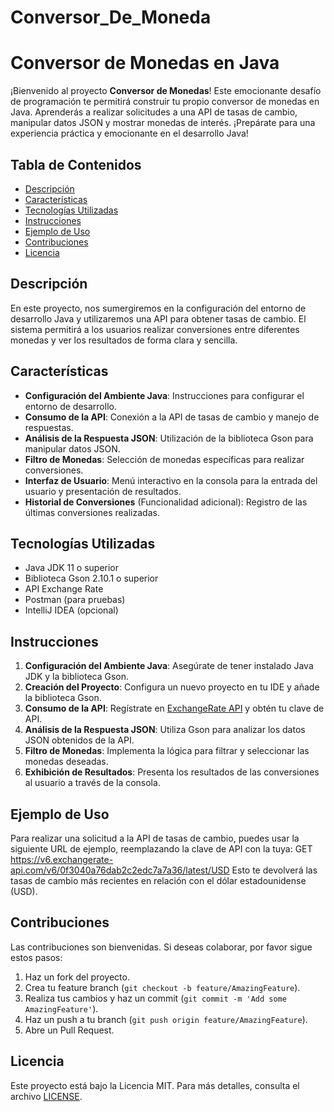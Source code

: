 # Conversor_De_Moneda
# Conversor de Monedas en Java

¡Bienvenido al proyecto **Conversor de Monedas**! Este emocionante desafío de programación te permitirá construir tu propio conversor de monedas en Java. Aprenderás a realizar solicitudes a una API de tasas de cambio, manipular datos JSON y mostrar monedas de interés. ¡Prepárate para una experiencia práctica y emocionante en el desarrollo Java!

## Tabla de Contenidos

- [Descripción](#descripción)
- [Características](#características)
- [Tecnologías Utilizadas](#tecnologías-utilizadas)
- [Instrucciones](#instrucciones)
- [Ejemplo de Uso](#ejemplo-de-uso)
- [Contribuciones](#contribuciones)
- [Licencia](#licencia)

## Descripción

En este proyecto, nos sumergiremos en la configuración del entorno de desarrollo Java y utilizaremos una API para obtener tasas de cambio. El sistema permitirá a los usuarios realizar conversiones entre diferentes monedas y ver los resultados de forma clara y sencilla.

## Características

- **Configuración del Ambiente Java**: Instrucciones para configurar el entorno de desarrollo.
- **Consumo de la API**: Conexión a la API de tasas de cambio y manejo de respuestas.
- **Análisis de la Respuesta JSON**: Utilización de la biblioteca Gson para manipular datos JSON.
- **Filtro de Monedas**: Selección de monedas específicas para realizar conversiones.
- **Interfaz de Usuario**: Menú interactivo en la consola para la entrada del usuario y presentación de resultados.
- **Historial de Conversiones** (Funcionalidad adicional): Registro de las últimas conversiones realizadas.

## Tecnologías Utilizadas

- Java JDK 11 o superior
- Biblioteca Gson 2.10.1 o superior
- API Exchange Rate
- Postman (para pruebas)
- IntelliJ IDEA (opcional)

## Instrucciones

1. **Configuración del Ambiente Java**: Asegúrate de tener instalado Java JDK y la biblioteca Gson.
2. **Creación del Proyecto**: Configura un nuevo proyecto en tu IDE y añade la biblioteca Gson.
3. **Consumo de la API**: Regístrate en [ExchangeRate API](https://www.exchangerate-api.com) y obtén tu clave de API.
4. **Análisis de la Respuesta JSON**: Utiliza Gson para analizar los datos JSON obtenidos de la API.
5. **Filtro de Monedas**: Implementa la lógica para filtrar y seleccionar las monedas deseadas.
6. **Exhibición de Resultados**: Presenta los resultados de las conversiones al usuario a través de la consola.

## Ejemplo de Uso

Para realizar una solicitud a la API de tasas de cambio, puedes usar la siguiente URL de ejemplo, reemplazando la clave de API con la tuya:
GET https://v6.exchangerate-api.com/v6/0f3040a76dab2c2edc7a7a36/latest/USD
Esto te devolverá las tasas de cambio más recientes en relación con el dólar estadounidense (USD).

## Contribuciones

Las contribuciones son bienvenidas. Si deseas colaborar, por favor sigue estos pasos:

1. Haz un fork del proyecto.
2. Crea tu feature branch (`git checkout -b feature/AmazingFeature`).
3. Realiza tus cambios y haz un commit (`git commit -m 'Add some AmazingFeature'`).
4. Haz un push a tu branch (`git push origin feature/AmazingFeature`).
5. Abre un Pull Request.

## Licencia

Este proyecto está bajo la Licencia MIT. Para más detalles, consulta el archivo [LICENSE](LICENSE).
